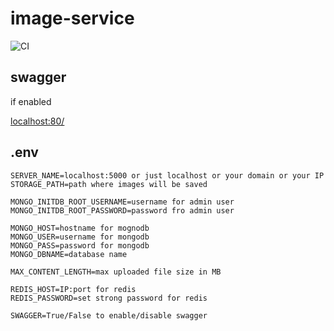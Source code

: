 # image-service

![CI](https://github.com/uniq-app/image-service/workflows/CI/badge.svg)

## swagger

if enabled

[localhost:80/](localhost:80/)

## .env
    SERVER_NAME=localhost:5000 or just localhost or your domain or your IP
    STORAGE_PATH=path where images will be saved
    
    MONGO_INITDB_ROOT_USERNAME=username for admin user
    MONGO_INITDB_ROOT_PASSWORD=password fro admin user
    
    MONGO_HOST=hostname for mognodb
    MONGO_USER=username for mongodb
    MONGO_PASS=password for mongodb
    MONGO_DBNAME=database name
    
    MAX_CONTENT_LENGTH=max uploaded file size in MB

    REDIS_HOST=IP:port for redis
    REDIS_PASSWORD=set strong password for redis

    SWAGGER=True/False to enable/disable swagger
